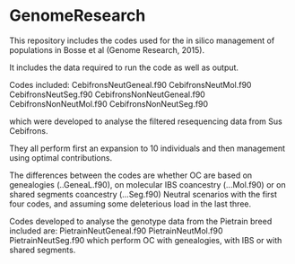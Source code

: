 # GenomeResearch
This repository includes the codes used for the in silico management of populations in Bosse et al (Genome Research, 2015). 

It includes the data required to run the code as well as output. 

Codes included: CebifronsNeutGeneal.f90 CebifronsNeutMol.f90 CebifronsNeutSeg.f90 CebifronsNonNeutGeneal.f90 CebifronsNonNeutMol.f90 CebifronsNonNeutSeg.f90

which were developed to analyse the filtered resequencing data from Sus Cebifrons. 

They all perform first an expansion to 10 individuals and then management using optimal contributions. 

The differences between the codes are whether OC are based on genealogies (..GeneaL.f90), on molecular IBS coancestry (...Mol.f90) or on shared segments coancestry (...Seg.f90) Neutral scenarios with the first four codes, and assuming some deleterious load in the last three.

Codes developed to analyse the genotype data from the Pietrain breed included are: PietrainNeutGeneal.f90 PietrainNeutMol.f90 PietrainNeutSeg.f90 which perform OC with genealogies, with IBS or with shared segments.
